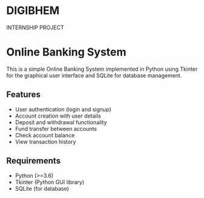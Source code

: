 # DIGIBHEM
INTERNSHIP PROJECT


# Online Banking System

This is a simple Online Banking System implemented in Python using Tkinter for the graphical user interface and SQLite for database management.

## Features

- User authentication (login and signup)
- Account creation with user details
- Deposit and withdrawal functionality
- Fund transfer between accounts
- Check account balance
- View transaction history

## Requirements

- Python (>=3.6)
- Tkinter (Python GUI library)
- SQLite (for database)
